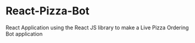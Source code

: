 # React-Pizza-Bot

React Application using the React JS library to make a Live Pizza Ordering Bot application

